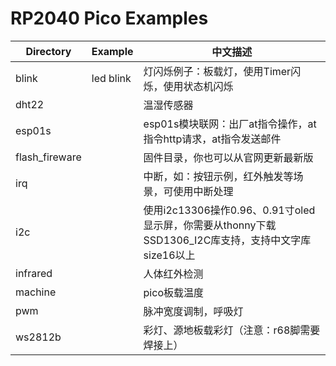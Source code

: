 # RP2040 Pico Examples

| Directory      | Example   | 中文描述                                                     |
| -------------- | --------- | ------------------------------------------------------------ |
| blink          | led blink | 灯闪烁例子：板载灯，使用Timer闪烁，使用状态机闪烁            |
| dht22          |           | 温湿传感器                                                   |
| esp01s         |           | esp01s模块联网：出厂at指令操作，at指令http请求，at指令发送邮件 |
| flash_fireware |           | 固件目录，你也可以从官网更新最新版                           |
| irq            |           | 中断，如：按钮示例，红外触发等场景，可使用中断处理           |
| i2c            |           | 使用i2c13306操作0.96、0.91寸oled显示屏，你需要从thonny下载SSD1306_I2C库支持，支持中文字库size16以上 |
| infrared       |           | 人体红外检测                                                 |
| machine        |           | pico板载温度                                                 |
| pwm            |           | 脉冲宽度调制，呼吸灯                                         |
| ws2812b        |           | 彩灯、源地板载彩灯（注意：r68脚需要焊接上）                  |



